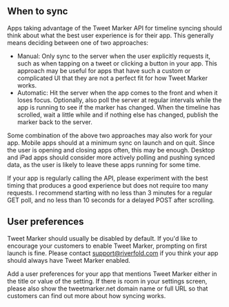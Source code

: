 When to sync
------------

Apps taking advantage of the Tweet Marker API for timeline syncing should think about what the best user experience is for their app. This generally means deciding between one of two approaches:

* Manual: Only sync to the server when the user explicitly requests it, such as when tapping on a tweet or clicking a button in your app. This approach may be useful for apps that have such a custom or complicated UI that they are not a perfect fit for how Tweet Marker works.
* Automatic: Hit the server when the app comes to the front and when it loses focus. Optionally, also poll the server at regular intervals while the app is running to see if the marker has changed. When the timeline has scrolled, wait a little while and if nothing else has changed, publish the marker back to the server.

Some combination of the above two approaches may also work for your app. Mobile apps should at a minimum sync on launch and on quit. Since the user is opening and closing apps often, this may be enough. Desktop and iPad apps should consider more actively polling and pushing synced data, as the user is likely to leave these apps running for some time.

If your app is regularly calling the API, please experiment with the best timing that produces a good experience but does not require too many requests. I recommend starting with no less than 3 minutes for a regular GET poll, and no less than 10 seconds for a delayed POST after scrolling.

User preferences
----------------

Tweet Marker should usually be disabled by default. If you'd like to encourage your customers to enable Tweet Marker, prompting on first launch is fine. Please contact support@riverfold.com if you think your app should always have Tweet Marker enabled.

Add a user preferences for your app that mentions Tweet Marker either in the title or value of the setting. If there is room in your settings screen, please also show the tweetmarker.net domain name or full URL so that customers can find out more about how syncing works.